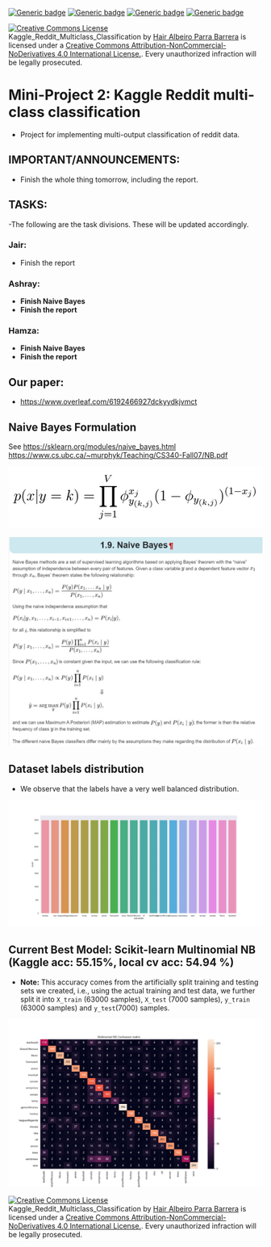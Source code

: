 [![Generic badge](https://img.shields.io/badge/Reddit_Classification-Building-blue.svg)](https://shields.io/)
[![Generic badge](https://img.shields.io/badge/Contributors-3-<COLOR>.svg)](https://shields.io/)
[![Generic badge](https://img.shields.io/badge/COMP551-Applied_Machine_Learning-red.svg)](https://shields.io/)
[![Generic badge](https://img.shields.io/badge/Neat_level-OVER_8000-green.svg)](https://shields.io/)

<a rel="license" href="http://creativecommons.org/licenses/by-nc-nd/4.0/"><img alt="Creative Commons License" style="border-width:0" src="https://i.creativecommons.org/l/by-nc-nd/4.0/88x31.png" /></a><br /><span xmlns:dct="http://purl.org/dc/terms/" property="dct:title">Kaggle_Reddit_Multiclass_Classification</span> by <a xmlns:cc="http://creativecommons.org/ns#" href="https://github.com/JairParra/Kaggle_Reddit_Multiclass_Classification" property="cc:attributionName" rel="cc:attributionURL">Hair Albeiro Parra Barrera</a> is licensed under a <a rel="license" href="http://creativecommons.org/licenses/by-nc-nd/4.0/">Creative Commons Attribution-NonCommercial-NoDerivatives 4.0 International License.</a>. Every unauthorized infraction will be legally prosecuted.

# Mini-Project 2: Kaggle Reddit multi-class classification
- Project for implementing multi-output classification of reddit data. 

## IMPORTANT/ANNOUNCEMENTS:  
- Finish the whole thing tomorrow, including the report. 


## TASKS: 
-The following are the task divisions. These will be updated accordingly. 

### Jair: 
- Finish the report

### Ashray: 
- **Finish Naive Bayes** 
- **Finish the report**

### Hamza: 
- **Finish Naive Bayes** 
- **Finish the report**

## Our paper: 
- https://www.overleaf.com/6192466927dckyydkjvmct

## Naive Bayes Formulation 
See https://sklearn.org/modules/naive_bayes.html
https://www.cs.ubc.ca/~murphyk/Teaching/CS340-Fall07/NB.pdf

![](figs/Bernoulli_NB.png)

![](figs/Naive_Bayes_formulation.png)

## Dataset labels distribution  
- We observe that the labels have a very well balanced distribution. 

![](figs/labels_countplot.png)

## Current Best Model: Scikit-learn Multinomial NB (Kaggle acc: 55.15%, local cv acc: 54.94 %)

- **Note:** This accuracy comes from the artificially split training and testing sets we created, i.e., using the actual training and test data, we further split it into `X_train` (63000 samples), `X_test` (7000 samples), `y_train` (63000 samples) and `y_test`(7000) samples.  

![](figs/Multinomial_NB_Confussion_matrix.png)

<a rel="license" href="http://creativecommons.org/licenses/by-nc-nd/4.0/"><img alt="Creative Commons License" style="border-width:0" src="https://i.creativecommons.org/l/by-nc-nd/4.0/88x31.png" /></a><br /><span xmlns:dct="http://purl.org/dc/terms/" property="dct:title">Kaggle_Reddit_Multiclass_Classification</span> by <a xmlns:cc="http://creativecommons.org/ns#" href="https://github.com/JairParra/Kaggle_Reddit_Multiclass_Classification" property="cc:attributionName" rel="cc:attributionURL">Hair Albeiro Parra Barrera</a> is licensed under a <a rel="license" href="http://creativecommons.org/licenses/by-nc-nd/4.0/">Creative Commons Attribution-NonCommercial-NoDerivatives 4.0 International License.</a>. Every unauthorized infraction will be legally prosecuted.
